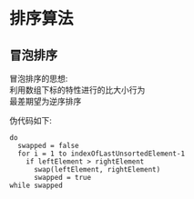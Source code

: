 # 排序算法

## 冒泡排序

冒泡排序的思想:  
利用数组下标的特性进行的比大小行为  
最差期望为逆序排序

伪代码如下:

```text
do
  swapped = false
  for i = 1 to indexOfLastUnsortedElement-1
    if leftElement > rightElement
      swap(leftElement, rightElement)
      swapped = true
while swapped
```


